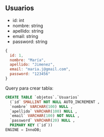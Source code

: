 ## Usuarios

   - id: int
   - nombre: string
   - apellido: string
   - email: string
   - password: string

```javascript
{
  id: 1,
  nombre: "María",
  apellido: "Jimenez",
  email: "maria.j@gmail.com",
  password: "123456"
}
```
Query para crear tabla:
```sql
CREATE TABLE `objetos`.`Usuarios` 
  (`id` SMALLINT NOT NULL AUTO_INCREMENT , 
  `nombre` VARCHAR(100) NULL , 
  `apellido` VARCHAR(100) NULL , 
  `email` VARCHAR(100) NOT NULL , 
  `password` VARCHAR(20) NULL , 
  PRIMARY KEY (`id`)) 
ENGINE = InnoDB;
```